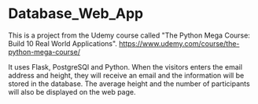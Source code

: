 # Database_Web_App

This is a project from the Udemy course called "The Python Mega Course: Build 10 Real World Applications".
https://www.udemy.com/course/the-python-mega-course/

It uses Flask, PostgreSQl and Python.
When the visitors enters the email address and height, they will receive an email and the information will be stored in the database. 
The average height and the number of participants will also be displayed on the web page.
